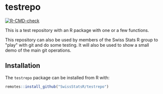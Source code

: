 # testrepo
<!-- badges: start -->
[![R-CMD-check](https://github.com/SwissStatsR/testrepo/actions/workflows/R-CMD-check.yaml/badge.svg)](https://github.com/SwissStatsR/testrepo/actions/workflows/R-CMD-check.yaml)
<!-- badges: end -->


This is a test repository with an R package with one or a few functions.  

This repository can also be used by members of the Swiss Stats R group to "play" with git and do some testing. It will also be used to show a small demo of the main git operations.


## Installation

The `testrepo` package can be installed from R with:
```r
remotes::install_github("SwissStatsR/testrepo")
```
